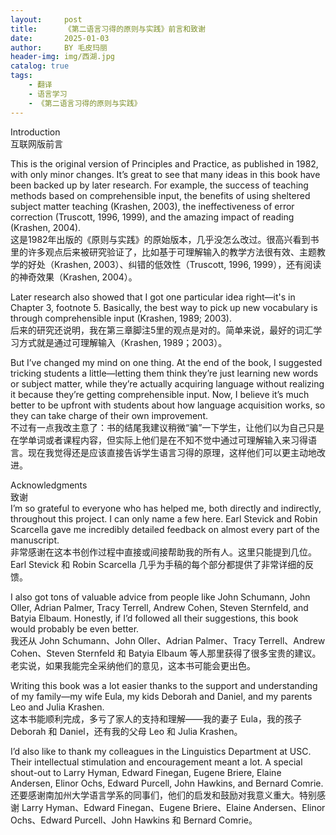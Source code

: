 ```yaml
---
layout:     post
title:      《第二语言习得的原则与实践》前言和致谢
date:       2025-01-03
author:     BY 毛皮玛丽
header-img: img/西湖.jpg
catalog: true
tags:
    - 翻译
    - 语言学习
    - 《第二语言习得的原则与实践》
---
```


Introduction  
互联网版前言  

This is the original version of Principles and Practice, as published in 1982, with only minor changes. It’s great to see that many ideas in this book have been backed up by later research. For example, the success of teaching methods based on comprehensible input, the benefits of using sheltered subject matter teaching (Krashen, 2003), the ineffectiveness of error correction (Truscott, 1996, 1999), and the amazing impact of reading (Krashen, 2004).  
这是1982年出版的《原则与实践》的原始版本，几乎没怎么改过。很高兴看到书里的许多观点后来被研究验证了，比如基于可理解输入的教学方法很有效、主题教学的好处（Krashen, 2003）、纠错的低效性（Truscott, 1996, 1999），还有阅读的神奇效果（Krashen, 2004）。  

Later research also showed that I got one particular idea right—it's in Chapter 3, footnote 5. Basically, the best way to pick up new vocabulary is through comprehensible input (Krashen, 1989; 2003).  
后来的研究还说明，我在第三章脚注5里的观点是对的。简单来说，最好的词汇学习方式就是通过可理解输入（Krashen, 1989；2003）。  

But I’ve changed my mind on one thing. At the end of the book, I suggested tricking students a little—letting them think they’re just learning new words or subject matter, while they’re actually acquiring language without realizing it because they’re getting comprehensible input. Now, I believe it’s much better to be upfront with students about how language acquisition works, so they can take charge of their own improvement.  
不过有一点我改主意了：书的结尾我建议稍微“骗”一下学生，让他们以为自己只是在学单词或者课程内容，但实际上他们是在不知不觉中通过可理解输入来习得语言。现在我觉得还是应该直接告诉学生语言习得的原理，这样他们可以更主动地改进。  

Acknowledgments  
致谢  
I’m so grateful to everyone who has helped me, both directly and indirectly, throughout this project. I can only name a few here. Earl Stevick and Robin Scarcella gave me incredibly detailed feedback on almost every part of the manuscript.  
非常感谢在这本书创作过程中直接或间接帮助我的所有人。这里只能提到几位。Earl Stevick 和 Robin Scarcella 几乎为手稿的每个部分都提供了非常详细的反馈。  

I also got tons of valuable advice from people like John Schumann, John Oller, Adrian Palmer, Tracy Terrell, Andrew Cohen, Steven Sternfeld, and Batyia Elbaum. Honestly, if I’d followed all their suggestions, this book would probably be even better.  
我还从 John Schumann、John Oller、Adrian Palmer、Tracy Terrell、Andrew Cohen、Steven Sternfeld 和 Batyia Elbaum 等人那里获得了很多宝贵的建议。老实说，如果我能完全采纳他们的意见，这本书可能会更出色。  

Writing this book was a lot easier thanks to the support and understanding of my family—my wife Eula, my kids Deborah and Daniel, and my parents Leo and Julia Krashen.  
这本书能顺利完成，多亏了家人的支持和理解——我的妻子 Eula，我的孩子 Deborah 和 Daniel，还有我的父母 Leo 和 Julia Krashen。  

I’d also like to thank my colleagues in the Linguistics Department at USC. Their intellectual stimulation and encouragement meant a lot. A special shout-out to Larry Hyman, Edward Finegan, Eugene Briere, Elaine Andersen, Elinor Ochs, Edward Purcell, John Hawkins, and Bernard Comrie.  
还要感谢南加州大学语言学系的同事们，他们的启发和鼓励对我意义重大。特别感谢 Larry Hyman、Edward Finegan、Eugene Briere、Elaine Andersen、Elinor Ochs、Edward Purcell、John Hawkins 和 Bernard Comrie。  
